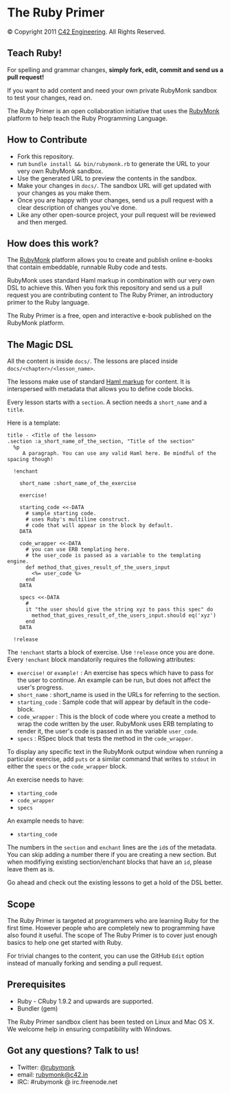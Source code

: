 # The Ruby Primer

© Copyright 2011 [C42 Engineering][]. All Rights Reserved.

## Teach Ruby!

For spelling and grammar changes, <strong>simply fork, edit, commit and send us a pull request!</strong>

If you want to add content and need your own private RubyMonk sandbox to test your changes, read on.

The Ruby Primer is an open collaboration initiative that uses the [RubyMonk][] platform to help teach the Ruby Programming Language.

## How to Contribute

- Fork this repository.
- run `bundle install && bin/rubymonk.rb` to generate the URL to your very own RubyMonk sandbox.
- Use the generated URL to preview the contents in the sandbox.
- Make your changes in `docs/`. The sandbox URL will get updated with your changes as you make them.
- Once you are happy with your changes, send us a pull request with a clear description of changes you've done.
- Like any other open-source project, your pull request will be reviewed and then merged.

## How does this work?

The [RubyMonk][] platform allows you to create and publish online e-books that contain embeddable, runnable Ruby code and tests.

RubyMonk uses standard Haml markup in combination with our very own DSL to achieve this. When you fork this repository and send us a pull request you are contributing content to The Ruby Primer, an introductory primer to the Ruby language.

The Ruby Primer is a free, open and interactive e-book published on the RubyMonk platform.

## The Magic DSL

All the content is inside `docs/`.
The lessons are placed inside `docs/<chapter>/<lesson_name>`.

The lessons make use of standard [Haml markup][] for content. It is interspersed with metadata that allows you to define code blocks.

Every lesson starts with a `section`. A section needs a `short_name` and a `title`. 

Here is a template:

    title - <Title of the lesson>
    .section :a_short_name_of_the_section, "Title of the section"
      %p
         A paragraph. You can use any valid Haml here. Be mindful of the spacing though!

      !enchant
      
        short_name :short_name_of_the_exercise
        
        exercise!
        
        starting_code <<-DATA
          # sample starting code.
          # uses Ruby's multiline construct.
          # code that will appear in the block by default.
        DATA
        
        code_wrapper <<-DATA
          # you can use ERB templating here.
          # the user_code is passed as a variable to the templating engine.
          def method_that_gives_result_of_the_users_input
            <%= user_code %>
          end
        DATA
        
        specs <<-DATA
          #
          it "the user should give the string xyz to pass this spec" do
            method_that_gives_result_of_the_users_input.should eq('xyz')
          end
        DATA
        
      !release

The `!enchant` starts a block of exercise. Use `!release` once you are done. Every `!enchant` block mandatorily requires the following attributes:

- `exercise!` or `example!` : An exercise has specs which have to pass for the user to continue. An example can be run, but does not affect the user's progress.
- `short_name` : short_name is used in the URLs for referring to the section.
- `starting_code` : Sample code that will appear by default in the code-block.
- `code_wrapper` : This is the block of code where you create a method to wrap the code
 written by the user. RubyMonk uses ERB templating to render it, the user's code is passed in as the variable `user_code`.
- `specs` : RSpec block that tests the method in the `code_wrapper`.

To display any specific text in the RubyMonk output window when running a particular exercise, 
add `puts` or a similar command that writes to `stdout` in either the `specs` or the `code_wrapper` block. 

An exercise needs to have:

- `starting_code`
- `code_wrapper`
- `specs`

An example needs to have:

- `starting_code`

The numbers in the `section` and `enchant` lines are the `id`s of the metadata. You can skip adding a number there if you are creating a new section. But when modifiying existing section/enchant blocks that have an `id`, please leave them as is.

Go ahead and check out the existing lessons to get a hold of the DSL better.

## Scope

The Ruby Primer is targeted at programmers who are learning Ruby for the first time. However people who are completely new to programming have also found it useful. The scope of The Ruby Primer is to cover just enough basics to help one get started with Ruby.

For trivial changes to the content, you can use the GitHub `Edit` option instead of manually forking and sending a pull request.

## Prerequisites

- Ruby - CRuby 1.9.2 and upwards are supported.
- Bundler (gem)

The Ruby Primer sandbox client has been tested on Linux and Mac OS X. We welcome help in ensuring compatibility with Windows.

## Got any questions? Talk to us!

- Twitter: [@rubymonk](http://twitter.com/#!/rubymonk 'RubyMonk')
- email: [rubymonk@c42.in](mailto:rubymonk@c42.in)
- IRC: #rubymonk @ irc.freenode.net

[RubyMonk]: http://rubymonk.com
[C42 Engineering]: http://c42.in
[Haml markup]: http://haml-lang.com/docs/yardoc/file.HAML_REFERENCE.html
